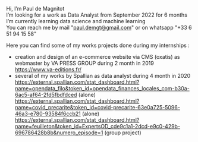 Hi, I’m Paul de Magnitot   
I’m looking for a work as Data Analyst from September 2022 for 6 months   
I’m currently learning data science and machine learning   
You can reach me by mail "paul.demgt@gmail.com" or on whatsapp "+33 6 51 94 15 58"   

Here you can find some of my works projects done during my internships :   
- creation and design of an e-commerce website via CMS (oxatis) as webmaster by VA PRESS GROUP during 2 month in 2019   
https://www.va-editions.fr/   
- several of my works by Spallian as data analyst during 4 month in 2020    
https://external.spallian.com/stat_dashboard.html?name=opendata_filo&token_id=opendata_finances_locales_com-b30a-6ac5-af64-2fd5fbdfdced (alone)   
https://external.spallian.com/stat_dashboard.html?name=covid_precarite&token_id=covid-precarite-63e0a725-5096-46a3-e780-93584f6ccb21 (alone)  
https://external.spallian.com/stat_dashboard.html?name=feuilleton&token_id=ExpertsOD_cde9c1a1-2dcd-e9c0-429b-696786428b8b&numero_episode=1 (group project)  




